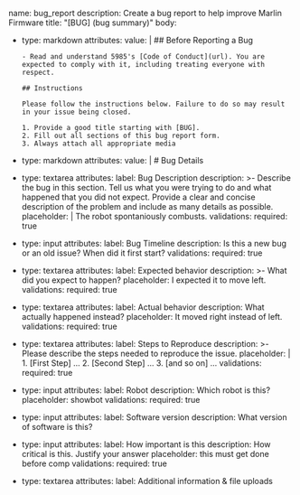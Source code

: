 name: bug_report
description: Create a bug report to help improve Marlin Firmware
title: "[BUG] (bug summary)"
body:
  - type: markdown
    attributes:
      value: |
        ## Before Reporting a Bug

        - Read and understand 5985's [Code of Conduct](url). You are expected to comply with it, including treating everyone with respect.

        ## Instructions

        Please follow the instructions below. Failure to do so may result in your issue being closed. 
        
        1. Provide a good title starting with [BUG].
        2. Fill out all sections of this bug report form.
        3. Always attach all appropriate media

  - type: markdown
    attributes:
      value: |
        # Bug Details

  - type: textarea
    attributes:
      label: Bug Description
      description: >-
        Describe the bug in this section. Tell us what you were trying to do and what
        happened that you did not expect. Provide a clear and concise description of the
        problem and include as many details as possible.
      placeholder: |
        The robot spontaniously combusts.
    validations:
      required: true

  - type: input
    attributes:
      label: Bug Timeline
      description: Is this a new bug or an old issue? When did it first start?
    validations:
      required: true

  - type: textarea
    attributes:
      label: Expected behavior
      description: >-
        What did you expect to happen?
      placeholder: I expected it to move left.
      validations:
        required: true

  - type: textarea
    attributes:
      label: Actual behavior
      description: What actually happened instead?
      placeholder: It moved right instead of left.
    validations:
      required: true

  - type: textarea
    attributes:
      label: Steps to Reproduce
      description: >-
        Please describe the steps needed to reproduce the issue.
      placeholder: |
        1. [First Step] ...
        2. [Second Step] ...
        3. [and so on] ...
      validations:
        required: true

  - type: input
    attributes:
      label: Robot
      description: Which robot is this?
      placeholder: showbot
      validations:
        required: true

  - type: input
    attributes:
      label: Software version
      description: What version of software is this?

  - type: input
    attributes:
      label: How important is this
      description: How critical is this. Justify your answer
      placeholder: this must get done before comp
      validations:
        required: true

  - type: textarea
    attributes:
      label: Additional information & file uploads
